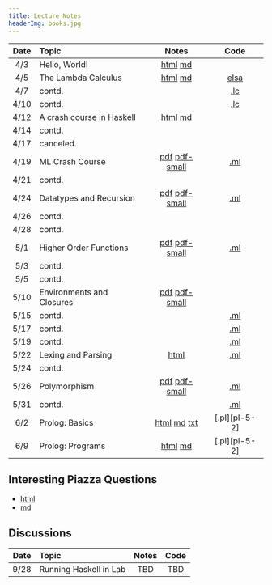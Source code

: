 ```yaml
---
title: Lecture Notes
headerImg: books.jpg
---
```


| Date       | Topic                         | Notes                     |  Code         |
|:----------:|:------------------------------|:-------------------------:|:-------------:|
| 4/3        | Hello, World!                 | [html][lec0] [md][md0]    |               |            
| 4/5        | The Lambda Calculus           | [html][lec1] [md][md1]    | [elsa][elsa]  |
| 4/7        | contd.                        |                           | [.lc][lc-4-7] |
| 4/10       | contd.                        |                           | [.lc][lc-4-10]|
| 4/12       | A crash course in Haskell     | [html][lec2] [md][md2]    |               |
| 4/14       | contd.                        |                           |               |
| 4/17       | canceled.                     |                           |               |
| 4/19       | ML Crash Course               | [pdf][lec3] [pdf-small][lec3s] | [.ml][ml3]|
| 4/21       | contd.                        |                           |               |
| 4/24       | Datatypes and Recursion       | [pdf][lec4] [pdf-small][lec4s] | [.ml][ml4]|
| 4/26       | contd.                        |                           |               |
| 4/28       | contd.                        |                           |               |
| 5/1        | Higher Order Functions        | [pdf][lec5] [pdf-small][lec5s] | [.ml][ml5]|
| 5/3        | contd.                        |                           |               |
| 5/5        | contd.                        |                           |               |
| 5/10       | Environments and Closures     | [pdf][lec6] [pdf-small][lec6s] |          |
| 5/15       | contd.                        |                           | [.ml][ml-5-15]|
| 5/17       | contd.                        |                           | [.ml][ml-5-17]|
| 5/19       | contd.                        |                           | [.ml][ml-5-19]|
| 5/22       | Lexing and Parsing            | [html][lec7]              | [.ml][ml-5-22]|
| 5/24       | contd.                        |                           |               |
| 5/26       | Polymorphism                  | [pdf][lec8] [pdf-small][lec8s] | [.ml][ml-5-26]|
| 5/31       | contd.                        |                                | [.ml][ml-5-31]|
| 6/2        | Prolog: Basics                | [html][lec9] [md][md9]  [txt][txt9]  | [.pl][pl-5-2] |
| 6/9        | Prolog: Programs              | [html][lec10] [md][md10]  | [.pl][pl-5-2] |

## Interesting Piazza Questions

- [html](lectures/piazza.md)
- [md](http://github.com/ucsd-cse130/web/blob/master/lectures/piazza.md)

## Discussions

| Date       | Topic                    | Notes         |  Code      |
|:----------:|:-------------------------|:-------------:|:----------:|
| 9/28       | Running Haskell in Lab   | TBD           | TBD        |


[lec0]: lectures/00-hello.html
[lec1]: lectures/01-lambda.html
[lec2]: lectures/02-haskell.html
[lec3]: http://github.com/ucsd-cse130/web/blob/master/static/raw/03-ocaml.pdf
[lec3s]: http://github.com/ucsd-cse130/web/blob/master/static/raw/03-ocaml-small.pdf
[lec4]: http://github.com/ucsd-cse130/web/blob/master/static/raw/04-datatypes.pdf
[lec4s]: http://github.com/ucsd-cse130/web/blob/master/static/raw/04-datatypes-small.pdf
[lec5]: http://github.com/ucsd-cse130/web/blob/master/static/raw/05-rec-hof.pdf
[lec5s]: http://github.com/ucsd-cse130/web/blob/master/static/raw/05-rec-hof-small.pdf
[lec6]: http://github.com/ucsd-cse130/web/blob/master/static/raw/06-closure.pdf
[lec6s]: http://github.com/ucsd-cse130/web/blob/master/static/raw/06-closure-small.pdf
[lec7]: lectures/07-parsing.html
[lec8]: http://github.com/ucsd-cse130/web/blob/master/static/raw/08-polymorphism.pdf
[lec8s]: http://github.com/ucsd-cse130/web/blob/master/static/raw/08-polymorphism-small.pdf

[md0]: http://github.com/ucsd-cse130/web/blob/master/lectures/00-hello.md
[md1]: http://github.com/ucsd-cse130/web/blob/master/lectures/01-lambda.md
[md2]: http://github.com/ucsd-cse130/web/blob/master/lectures/02-haskell.md

[lec9]: lectures/09-prolog.html
[md9]: http://github.com/ucsd-cse130/web/blob/master/lectures/09-prolog.md
[txt9]: static/raw/prolog.txt
[lec10]: lectures/10-puzzles.html
[md10]: http://github.com/ucsd-cse130/web/blob/master/lectures/10-puzzles.md





[lc-4-7]: http://github.com/ucsd-cse130/web/blob/master/static/raw/code-4-7.lc
[lc-4-10]: http://github.com/ucsd-cse130/web/blob/master/static/raw/code-4-10.lc
[elsa]: https://github.com/ucsd-progsys/elsa
[ml3]: http://github.com/ucsd-cse130/web/blob/master/static/raw/03-ocaml.ml
[ml4]: http://github.com/ucsd-cse130/web/blob/master/static/raw/04-datatypes.ml
[ml5]: http://github.com/ucsd-cse130/web/blob/master/static/raw/05-rec-hof.ml

[ml-5-15]: http://github.com/ucsd-cse130/web/blob/master/static/raw/code-5-15.ml
[ml-5-17]: http://github.com/ucsd-cse130/web/blob/master/static/raw/code-5-17.ml
[ml-5-19]: http://github.com/ucsd-cse130/web/blob/master/static/raw/code-5-19.ml
[ml-5-22]: http://github.com/ucsd-cse130/web/blob/master/static/raw/hw4/arith_notes/
[pl-6-2]: http://github.com/ucsd-cse130/web/blob/master/static/raw/prolog.pl


[ml-5-26]: http://github.com/ucsd-cse130/web/blob/master/static/raw/code-5-26.ml
[ml-5-31]: http://github.com/ucsd-cse130/web/blob/master/static/raw/code-5-31.ml
